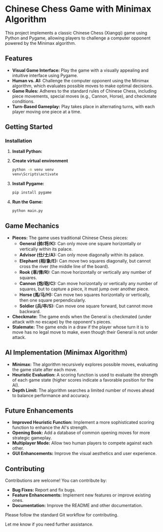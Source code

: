 # Chinese Chess Game with Minimax Algorithm

This project implements a classic Chinese Chess (Xiangqi) game using Python and Pygame, allowing players to challenge a computer opponent powered by the Minimax algorithm.

## Features

- **Visual Game Interface:** Play the game with a visually appealing and intuitive interface using Pygame.
- **Human vs. AI:** Challenge the computer opponent using the Minimax algorithm, which evaluates possible moves to make optimal decisions.
- **Game Rules:** Adheres to the standard rules of Chinese Chess, including piece movements, special moves (e.g., Cannon, Horse), and checkmate conditions.
- **Turn-Based Gameplay:** Play takes place in alternating turns, with each player moving one piece at a time.

## Getting Started

### Installation

1. **Install Python:**

2. **Create virtual environment**

   ```bash
   python -m venv venv
   venv\Scripts\activate
   ```

3. **Install Pygame:**

   ```bash
   pip install pygame
   ```

4. **Run the Game:**
   ```bash
   python main.py
   ```

## Game Mechanics

- **Pieces:** The game uses traditional Chinese Chess pieces:
  - **General (帥/将/K):** Can only move one square horizontally or vertically within its palace.
  - **Advisor (仕/士/A):** Can only move diagonally within its palace.
  - **Elephant (相/象/E):** Can move two squares diagonally, but cannot cross the river (the middle line of the board).
  - **Rook (車/俥/R):** Can move horizontally or vertically any number of squares.
  - **Cannon (炮/砲/C):** Can move horizontally or vertically any number of squares, but to capture a piece, it must jump over another piece.
  - **Horse (馬/马/H):** Can move two squares horizontally or vertically, then one square perpendicularly.
  - **Soldier (兵/卒/S):** Can move one square forward, but cannot move backward.
- **Checkmate:** The game ends when the General is checkmated (under attack with no escape) by the opponent's pieces.
- **Stalemate:** The game ends in a draw if the player whose turn it is to move has no legal move to make, even though their General is not under attack.

## AI Implementation (Minimax Algorithm)

- **Minimax:** The algorithm recursively explores possible moves, evaluating the game state after each move.
- **Heuristic Evaluation:** A scoring function is used to evaluate the strength of each game state (higher scores indicate a favorable position for the AI).
- **Depth Limit:** The algorithm searches a limited number of moves ahead to balance performance and accuracy.

## Future Enhancements

- **Improved Heuristic Function:** Implement a more sophisticated scoring function to enhance the AI's strength.
- **Opening Book:** Add a database of common opening moves for more strategic gameplay.
- **Multiplayer Mode:** Allow two human players to compete against each other.
- **GUI Enhancements:** Improve the visual aesthetics and user experience.

## Contributing

Contributions are welcome! You can contribute by:

- **Bug Fixes:** Report and fix bugs.
- **Feature Enhancements:** Implement new features or improve existing ones.
- **Documentation:** Improve the README and other documentation.

Please follow the standard Git workflow for contributing.

Let me know if you need further assistance.

